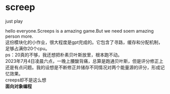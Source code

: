 # screep
 just play

hello everyone.Screeps is a amazing game.But we need soem amazing person more.  
这份模块化的小作业，很大程度是gpt完成的。它包含了寻路，缓存和分配机制，足够占满你20个cpu。  
ps：20真的不够，我还想把朴素贝叶斯放里，根本跑不动。  
2023年7月4日凌晨六点，一晚上腰酸背痛，总算是跑通贝叶斯，但是评分修正上还是有点问题。我的设想是不断修正并储存不同情况对两个能量源的评分，形成记忆效果。  
creeps却不是这么想  
**面向对象编程**  
